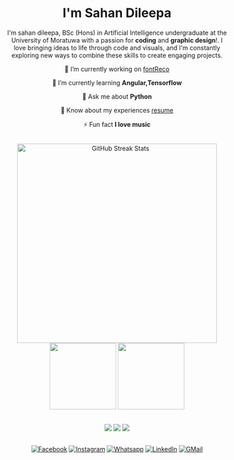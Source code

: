 <div align="center">

# I'm Sahan Dileepa

I'm sahan dileepa, BSc (Hons) in Artificial Intelligence undergraduate at the University of Moratuwa with a passion for **coding** and **graphic design**!. I love bringing ideas to life through code and visuals, and I'm constantly exploring new ways to combine these skills to create engaging projects.


🔭 I’m currently working on [fontReco](https://github.com/ravindusenavirathna/fontreco)

🌱 I’m currently learning **Angular,Tensorflow**

💬 Ask me about **Python**

📄 Know about my experiences [resume](https://www.canva.com/design/DAGQb1SrLnE/STySMJ1KZ9NZVR7wXEM5sA/edit)

⚡ Fun fact **I love music**
</div>

##

<div align="center">
<img width=450 src="https://github-readme-streak-stats.herokuapp.com?user=psda2&theme=light&stroke=210279&ring=210279&fire=210279&currStreakLabel=210279&" alt="GitHub Streak Stats"/>
  <br/>
<img src="https://github-readme-stats.vercel.app/api/top-langs/?username=psda2&layout=compact&title_color=210279&" height=150>
<img src="https://github-readme-stats.vercel.app/api?username=psda2&rank_icon=github&title_color=210279&" height=150>
</div>

##

<div align="center">
<img src="https://skillicons.dev/icons?i=python,java,react,vite,mysql,vscode,pycharm,webstorm,idea,clion,anaconda,figma&theme=light">
<img src="https://skillicons.dev/icons?i=blender,sketchup,autocad,github,npm,pytorch,opencv,tensorflow,threejs,azure,firebase,flask&theme=light">
<img src="https://skillicons.dev/icons?i=c,html,css,js,mongodb,photoshop,illustrator,ae,premiere,git,bootstrap,sass&theme=light">
</div>

##

<div align=center>

[![Facebook](https://img.shields.io/badge/Facebook-%231877F2.svg?style=flat&logo=facebook&logoColor=white)](https://fb.com/ds.abey2)
[![Instagram](https://img.shields.io/badge/Instagram-%23E4405F.svg?style=flat&logo=instagram&logoColor=white)](https://instagram.com/ds.abey)
[![Whatsapp](https://img.shields.io/badge/WhatsApp-25D366?logo=whatsapp&logoColor=fff&style=flat)](https://wa.me/+94702542923)
[![LinkedIn](https://img.shields.io/badge/LinkedIn-%230077B5.svg?style=flat&logo=linkedin&logoColor=white)](https://www.linkedin.com/in/sahan-dileepa-b6aaa3217/)
[![GMail](https://img.shields.io/badge/Gmail-333333?style=flat-&logo=gmail&logoColor=red)](mailto:sahandileepa271@gmail.com)

</div>
